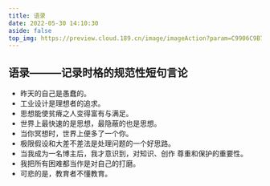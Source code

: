 ```yaml
---
title: 语录
date: 2022-05-30 14:10:30
aside: false
top_img: https://preview.cloud.189.cn/image/imageAction?param=C9906C9B7AEF076C451AB9A46DD597D3F9F2E88B39B3CF6D6616839D05060BEDA15D30DA4199B172EF3C10F22D3A8A8F59527B611317314337892A022463A7A4A7B0127D86FD416D4D221FC21DE5BA0DEAF4BEEFAB192E7A03B25C884677AFED58891F9049777445D093B921C61EFEFF
---
```


## 语录———记录时格的规范性短句言论

<!-- 无序列表 -->

- 昨天的自己是愚蠢的。
- 工业设计是理想者的追求。
- 思想能使贫瘠之人变得富有与满足。
- 世界上最快速的是思想，最隐蔽的也是思想。
- 当你冥想时，世界上便多了一个你。
- 极限假设和大差不差法是处理问题的一个好思路。
- 当我成为一名博主后，我才意识到，对知识、创作 尊重和保护的重要性。
- 我把所有困难都当作是对自己的打磨。
- 可悲的是，教育者不懂教育。